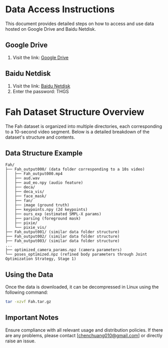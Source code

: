 # Data Access Instructions

This document provides detailed steps on how to access and use data hosted on Google Drive and Baidu Netdisk.

## Google Drive
1. Visit the link: [Google Drive](https://drive.google.com/drive/folders/15Ly9UUoeltswIsJU9Fp7tAuaIlcS98gI?usp=sharing)

## Baidu Netdisk
1. Visit the link: [Baidu Netdisk](https://pan.baidu.com/s/1nwiieKtYzNtgfMkuQERpaw?pwd=THGS)
2. Enter the password: THGS
   
# Fah Dataset Structure Overview

The Fah dataset is organized into multiple directories, each corresponding to a 10-second video segment. Below is a detailed breakdown of the dataset's structure and contents.

## Data Structure Example
```
Fah/
├── Fah_output000/ (data folder corresponding to a 10s video)
│   ├── Fah_output000.mp4
│   ├── aud.wav
│   ├── aud_eo.npy (audio feature)
│   ├── deca/
│   ├── deca_vis/
│   ├── face_mask/
│   ├── fan/
│   ├── image (ground truth)
│   ├── keypoints.npy (2d keypoints)
│   ├── ours_exp (estimated SMPL-X params)
│   ├── parsing (foreground mask)
│   ├── pixie/
│   └── pixie_vis/
├── Fah_output001/ (similar data folder structure)
├── Fah_output002/ (similar data folder structure)
├── Fah_output003/ (similar data folder structure)
...
├── optimized_camera_params.npz (camera parameters)
└── poses_optimized.npz (refined body parameters through Joint Optimization Strategy, Stage 1)
```

## Using the Data

Once the data is downloaded, it can be decompressed in Linux using the following command:
```bash
tar -xzvf Fah.tar.gz
```

## Important Notes
Ensure compliance with all relevant usage and distribution policies.
If there are any problems, please contact [chenchuang010@gmail.com] or directly raise an issue.
